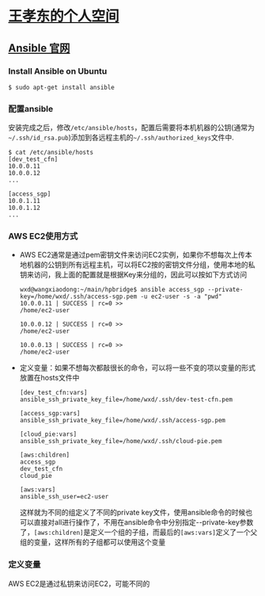# [王孝东的个人空间](https://scm-git.github.io/)
## [Ansible 官网](https://www.ansible.com/)
### Install Ansible on Ubuntu
```
$ sudo apt-get install ansible
```

### 配置ansible
安装完成之后，修改`/etc/ansible/hosts`，配置后需要将本机机器的公钥(通常为`~/.ssh/id_rsa.pub`)添加到各远程主机的`~/.ssh/authorized_keys`文件中.
```
$ cat /etc/ansible/hosts
[dev_test_cfn]
10.0.0.11
10.0.0.12
...

[access_sgp]
10.0.1.11
10.0.1.12
...
```

### AWS EC2使用方式
* AWS EC2通常是通过pem密钥文件来访问EC2实例，如果你不想每次上传本地机器的公钥到所有远程主机，可以将EC2按的密钥文件分组，使用本地的私钥来访问，我上面的配置就是根据Key来分组的，因此可以按如下方式访问

  ```
  wxd@wangxiaodong:~/main/hpbridge$ ansible access_sgp --private-key=/home/wxd/.ssh/access-sgp.pem -u ec2-user -s -a "pwd"
  10.0.0.11 | SUCCESS | rc=0 >>
  /home/ec2-user
  
  10.0.0.12 | SUCCESS | rc=0 >>
  /home/ec2-user
  
  10.0.0.13 | SUCCESS | rc=0 >>
  /home/ec2-user 
  ```

* 定义变量：如果不想每次都敲很长的命令，可以将一些不变的项以变量的形式放置在hosts文件中
  
  ```
  [dev_test_cfn:vars]
  ansible_ssh_private_key_file=/home/wxd/.ssh/dev-test-cfn.pem
  
  [access_sgp:vars]
  ansible_ssh_private_key_file=/home/wxd/.ssh/access-sgp.pem
  
  [cloud_pie:vars]
  ansible_ssh_private_key_file=/home/wxd/.ssh/cloud-pie.pem
  
  [aws:children]
  access_sgp
  dev_test_cfn
  cloud_pie
  
  [aws:vars]
  ansible_ssh_user=ec2-user
  ```
  这样就为不同的组定义了不同的private key文件，使用ansible命令的时候也可以直接对all进行操作了，不用在ansible命令中分别指定--private-key参数了，`[aws:children]`是定义一个组的子组，而最后的`[aws:vars]`定义了一个父组的变量，这样所有的子组都可以使用这个变量

### 定义变量
AWS EC2是通过私钥来访问EC2，可能不同的

